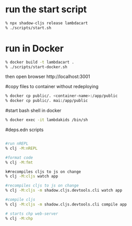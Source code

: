 # run the start script

```bash
% npx shadow-cljs release lambdacart
% ./scripts/start.sh
```

# run in Docker
```bash
% docker build -t lambdacart .
% ./scripts/start-docker.sh
```


then open browser http://localhost:3001

#copy files to container without redeploying
```bash
% docker cp public/. <container-name>:/app/public 
% docker cp public/. mai:/app/public
```

#start bash shell in docker
```bash
% docker exec -it lambdakids /bin/sh 
```

#deps.edn scripts
```bash

#run nREPL
% clj -M:nREPL

#format code
% clj -M:fmt

k#recompiles cljs to js on change
% clj -M:cljs watch app

#recompiles cljs to js on change
% clj -M:cljs -m shadow.cljs.devtools.cli watch app

#compile cljs
% clj -M:cljs -m shadow.cljs.devtools.cli compile app

# starts chp web-server
% clj -M:chp 

```
